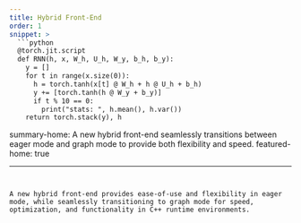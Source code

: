 ```yaml
---
title: Hybrid Front-End
order: 1
snippet: >
  ```python
  @torch.jit.script
  def RNN(h, x, W_h, U_h, W_y, b_h, b_y):
    y = []
    for t in range(x.size(0)):
      h = torch.tanh(x[t] @ W_h + h @ U_h + b_h)
      y += [torch.tanh(h @ W_y + b_y)]
      if t % 10 == 0:
        print("stats: ", h.mean(), h.var())
    return torch.stack(y), h
  ```

summary-home: A new hybrid front-end seamlessly transitions between eager mode and graph mode to provide both flexibility and speed.
featured-home: true

---
```


A new hybrid front-end provides ease-of-use and flexibility in eager mode, while seamlessly transitioning to graph mode for speed, optimization, and functionality in C++ runtime environments.
